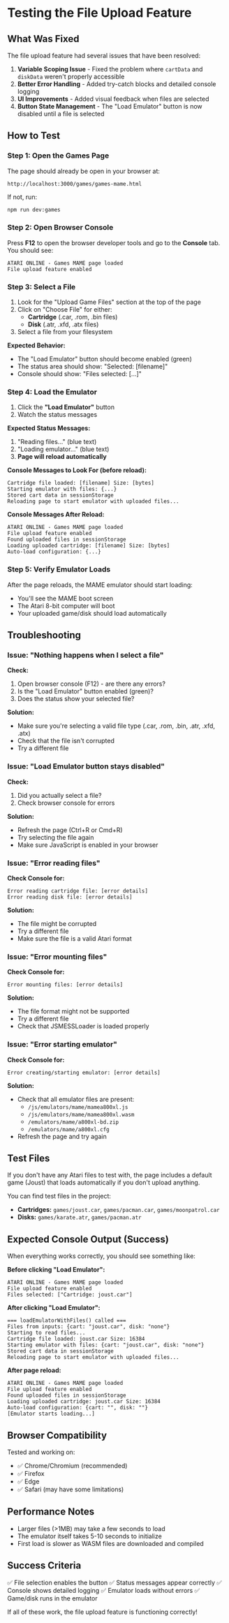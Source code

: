 # Testing the File Upload Feature

## What Was Fixed

The file upload feature had several issues that have been resolved:

1. **Variable Scoping Issue** - Fixed the problem where `cartData` and `diskData` weren't properly accessible
2. **Better Error Handling** - Added try-catch blocks and detailed console logging
3. **UI Improvements** - Added visual feedback when files are selected
4. **Button State Management** - The "Load Emulator" button is now disabled until a file is selected

## How to Test

### Step 1: Open the Games Page

The page should already be open in your browser at:
```
http://localhost:3000/games/games-mame.html
```

If not, run:
```bash
npm run dev:games
```

### Step 2: Open Browser Console

Press **F12** to open the browser developer tools and go to the **Console** tab. You should see:
```
ATARI ONLINE - Games MAME page loaded
File upload feature enabled
```

### Step 3: Select a File

1. Look for the "Upload Game Files" section at the top of the page
2. Click on "Choose File" for either:
   - **Cartridge** (.car, .rom, .bin files)
   - **Disk** (.atr, .xfd, .atx files)
3. Select a file from your filesystem

**Expected Behavior:**
- The "Load Emulator" button should become enabled (green)
- The status area should show: "Selected: [filename]"
- Console should show: "Files selected: [...]"

### Step 4: Load the Emulator

1. Click the **"Load Emulator"** button
2. Watch the status messages

**Expected Status Messages:**
1. "Reading files..." (blue text)
2. "Loading emulator..." (blue text)
3. **Page will reload automatically**

**Console Messages to Look For (before reload):**
```
Cartridge file loaded: [filename] Size: [bytes]
Starting emulator with files: {...}
Stored cart data in sessionStorage
Reloading page to start emulator with uploaded files...
```

**Console Messages After Reload:**
```
ATARI ONLINE - Games MAME page loaded
File upload feature enabled
Found uploaded files in sessionStorage
Loading uploaded cartridge: [filename] Size: [bytes]
Auto-load configuration: {...}
```

### Step 5: Verify Emulator Loads

After the page reloads, the MAME emulator should start loading:
- You'll see the MAME boot screen
- The Atari 8-bit computer will boot
- Your uploaded game/disk should load automatically

## Troubleshooting

### Issue: "Nothing happens when I select a file"

**Check:**
1. Open browser console (F12) - are there any errors?
2. Is the "Load Emulator" button enabled (green)?
3. Does the status show your selected file?

**Solution:**
- Make sure you're selecting a valid file type (.car, .rom, .bin, .atr, .xfd, .atx)
- Check that the file isn't corrupted
- Try a different file

### Issue: "Load Emulator button stays disabled"

**Check:**
1. Did you actually select a file?
2. Check browser console for errors

**Solution:**
- Refresh the page (Ctrl+R or Cmd+R)
- Try selecting the file again
- Make sure JavaScript is enabled in your browser

### Issue: "Error reading files"

**Check Console for:**
```
Error reading cartridge file: [error details]
Error reading disk file: [error details]
```

**Solution:**
- The file might be corrupted
- Try a different file
- Make sure the file is a valid Atari format

### Issue: "Error mounting files"

**Check Console for:**
```
Error mounting files: [error details]
```

**Solution:**
- The file format might not be supported
- Try a different file
- Check that JSMESSLoader is loaded properly

### Issue: "Error starting emulator"

**Check Console for:**
```
Error creating/starting emulator: [error details]
```

**Solution:**
- Check that all emulator files are present:
  - `/js/emulators/mame/mamea800xl.js`
  - `/js/emulators/mame/mamea800xl.wasm`
  - `/emulators/mame/a800xl-bd.zip`
  - `/emulators/mame/a800xl.cfg`
- Refresh the page and try again

## Test Files

If you don't have any Atari files to test with, the page includes a default game (Joust) that loads automatically if you don't upload anything.

You can find test files in the project:
- **Cartridges:** `games/joust.car`, `games/pacman.car`, `games/moonpatrol.car`
- **Disks:** `games/karate.atr`, `games/pacman.atr`

## Expected Console Output (Success)

When everything works correctly, you should see something like:

**Before clicking "Load Emulator":**
```
ATARI ONLINE - Games MAME page loaded
File upload feature enabled
Files selected: ["Cartridge: joust.car"]
```

**After clicking "Load Emulator":**
```
=== loadEmulatorWithFiles() called ===
Files from inputs: {cart: "joust.car", disk: "none"}
Starting to read files...
Cartridge file loaded: joust.car Size: 16384
Starting emulator with files: {cart: "joust.car", disk: "none"}
Stored cart data in sessionStorage
Reloading page to start emulator with uploaded files...
```

**After page reload:**
```
ATARI ONLINE - Games MAME page loaded
File upload feature enabled
Found uploaded files in sessionStorage
Loading uploaded cartridge: joust.car Size: 16384
Auto-load configuration: {cart: "", disk: ""}
[Emulator starts loading...]
```

## Browser Compatibility

Tested and working on:
- ✅ Chrome/Chromium (recommended)
- ✅ Firefox
- ✅ Edge
- ✅ Safari (may have some limitations)

## Performance Notes

- Larger files (>1MB) may take a few seconds to load
- The emulator itself takes 5-10 seconds to initialize
- First load is slower as WASM files are downloaded and compiled

## Success Criteria

✅ File selection enables the button
✅ Status messages appear correctly
✅ Console shows detailed logging
✅ Emulator loads without errors
✅ Game/disk runs in the emulator

If all of these work, the file upload feature is functioning correctly!

